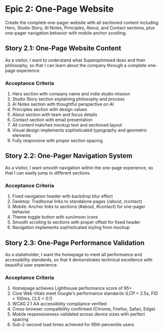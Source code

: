 # Epic 2: One-Page Website

Create the complete one-pager website with all sectioned content including Hero, Studio Story, AI Notes, Principles, About, and Contact sections, plus one-pager navigation behavior with mobile anchor scrolling.

## Story 2.1: One-Page Website Content

As a visitor,
I want to understand what Superoptimised does and their philosophy,
so that I can learn about the company through a complete one-page experience.

### Acceptance Criteria

1. Hero section with company name and indie studio mission
2. Studio Story section explaining philosophy and process
3. AI Notes section with thoughtful perspective on AI
4. Principles section with design values
5. About section with team and focus details
6. Contact section with email presentation
7. All content matches mockup text and sectioned layout
8. Visual design implements sophisticated typography and geometric elements
9. Fully responsive with proper section spacing

## Story 2.2: One-Pager Navigation System

As a visitor,
I want smooth navigation within the one-page experience,
so that I can easily jump to different sections.

### Acceptance Criteria

1. Fixed navigation header with backdrop blur effect
2. Desktop: Traditional links to standalone pages (/about, /contact)
3. Mobile: Anchor links to sections (#about, #contact) for one-pager behavior
4. Theme toggle button with sun/moon icons
5. Smooth scrolling to sections with proper offset for fixed header
6. Navigation implements sophisticated styling from mockup

## Story 2.3: One-Page Performance Validation

As a stakeholder,
I want the homepage to meet all performance and accessibility standards,
so that it demonstrates technical excellence with beautiful user experience.

### Acceptance Criteria

1. Homepage achieves Lighthouse performance score of 95+
2. Core Web Vitals meet Google's performance standards (LCP < 2.5s, FID < 100ms, CLS < 0.1)
3. WCAG 2.1 AA accessibility compliance verified
4. Cross-browser compatibility confirmed (Chrome, Firefox, Safari, Edge)
5. Mobile responsiveness validated across device sizes with perfect spacing
6. Sub-2-second load times achieved for 95th percentile users

